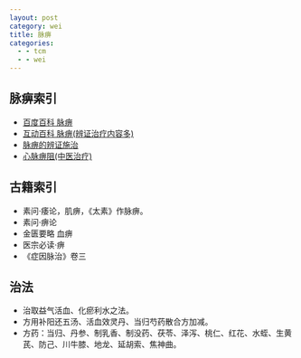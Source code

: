 ```yaml
---
layout: post
category: wei
title: 脉痹
categories:
  - - tcm
  - - wei
---
```


## 脉痹索引 ##

- [百度百科 脉痹](http://baike.baidu.com/link?url=DOXpn49-olULv_ux7z8lyzNRKvliqmcP45PS03X0o0xq86mCfWh2rh5WjxUeBerY)
- [互动百科 脉痹(辨证治疗内容多)](http://www.baike.com/wiki/%E8%84%89%E7%97%B9)
- [脉痹的辨证施治](http://wenku.baidu.com/link?url=wLQNUCiui_cYFM3rI_HrRKrE9BrsR8KcMYTjf__9_wYOKVaXYG0fteHRuSFnOLp1DNR-unnFgl3YAmG15l1fW1foEEO-h7C4RIzu9-r2OEq)
- [心脉痹阻(中医治疗)](http://www.med126.com/tcm/2009/20090113023350_77558.shtml)

## 古籍索引 ##

- 素问·痿论，肌痹，《太素》作脉痹。
- 素问·痹论
- 金匮要略 血痹
- 医宗必读·痹
- 《症因脉治》卷三

## 治法 ##

- 治取益气活血、化瘀利水之法。
- 方用补阳还五汤、活血效灵丹、当归芍药散合方加减。
- 方药：当归、丹参、制乳香、制没药、茯苓、泽泻、桃仁、红花、水蛭、生黄芪、防己、川牛膝、地龙、延胡索、焦神曲。
